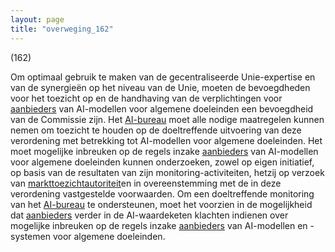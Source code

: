 ```yaml
---
layout: page
title: "overweging_162"
---
```


(162)

Om optimaal gebruik te maken van de gecentraliseerde Unie-expertise en van de synergieën op het niveau van de Unie, moeten de bevoegdheden voor het toezicht op en de handhaving van de verplichtingen voor [aanbieders](a3.md#^aanbieder) van AI-modellen voor algemene doeleinden een bevoegdheid van de Commissie zijn. Het [AI-bureau](a3.md#^aibur) moet alle nodige maatregelen kunnen nemen om toezicht te houden op de doeltreffende uitvoering van deze verordening met betrekking tot AI-modellen voor algemene doeleinden. Het moet mogelijke inbreuken op de regels inzake [aanbieders](a3.md#^aanbieder) van AI-modellen voor algemene doeleinden kunnen onderzoeken, zowel op eigen initiatief, op basis van de resultaten van zijn monitoring-activiteiten, hetzij op verzoek van [markttoezichtautoriteit](a3.md#^mta)en in overeenstemming met de in deze verordening vastgestelde voorwaarden. Om een doeltreffende monitoring van het [AI-bureau](a3.md#^aibur) te ondersteunen, moet het voorzien in de mogelijkheid dat [aanbieders](a3.md#^aanbieder) verder in de AI-waardeketen klachten indienen over mogelijke inbreuken op de regels inzake [aanbieders](a3.md#^aanbieder) van AI-modellen en -systemen voor algemene doeleinden.